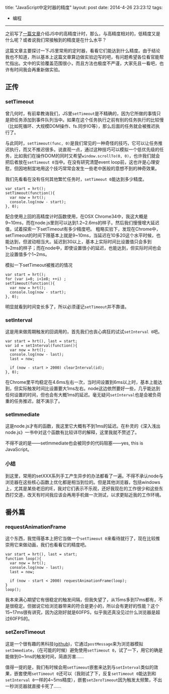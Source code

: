 title: "JavaScript中定时器的精度"
layout: post
date: 2014-4-26 23:23:12
tags: 
- 编程
---

之前写了[一篇文章](/2014/03/16/hrt-in-js/)介绍JS中的高精度计时，那么，与高精度相对的，低精度又是什么呢？或者说我们常接触到的精度是在什么水平？

这篇文章主要探讨一下JS里常用的定时器，看看它们能达到什么精度。由于结论我也不知道，所以基本上这篇文章算边做实验边写的吧，有问题希望各位看官能帮忙指出。文中的实验覆盖范围很小，而且方法也极度不严谨，大家先且一看吧，也许有时间我会再重新做实验。

<!-- more -->

## 正传

### setTimeout

曾几何时，有前辈教诲我们，JS里`setTimeout`是不精确的，因为它所做的事情只是把任务添加到事件队列当中。如果在这个任务执行之前有别的任务执行的比较慢（比如死循环、大规模DOM操作、fs.同步IO等），那么后面的任务就会被推迟执行了。

与此同时，`setTimeout(func, 0)`是我们常见的一种奇怪的技巧，它可以让任务推迟执行，而又不推迟很多。说直观一点，通过这种技巧可以模拟一个低优先级的任务，比如我们在操作DOM的同时又希望`window.scrollTo(0, 0)`，也许我们就会把后者放在`setTimeout 0`当中。在没有研究清楚event loop前，这也许是心理安慰，但因地制宜地用这个技巧常常会发生一些老中医般的意想不到的神奇效果。

我们先看看在没有任何其他繁忙任务时，`setTimeout 0`能达到多少精度。

```
var start = hrt();
setTimeout(function(){
  var now = hrt();
  console.log(now - start);
}, 0);
```

配合使用上回的高精度计时函数使用，在OSX Chrome34中，我这大概是9~10ms，而在node.js里则可以达到1.2~2.6ms的样子。然后我们慢慢增大延迟值，试着探索一下setTimeout有多少精度吧。
粗略实验下，发现在Chrome中，setTimeout的时间下限基本上就是9~10ms，当延迟在10多20这个水平时候，也能达到，但波动相当大。延迟到30以上，基本上实际时间比设置值只会多到1~2ms的样子；而在node中，即使设置很小的延迟，也能达到，但实际时间也会比设置值多个1~2ms。

模拟一下setTimeout被推迟的情况
```
var start = hrt();
for (var i=0; i<1e8; ++i) ;
setTimeout(function(){
  var now = hrt();
  console.log(now - start);
}, 0);
```
明显就看到时间变长多了，所以必须谨记`setTimeout`并不靠谱。

### setInterval

这是用来做周期触发的回调用的，首先我们也丧心病狂的试试`setInterval 0`吧。

```
var start = hrt(), last = start;
var id = setInterval(function(){
  var now = hrt();
  console.log(now - last);
  last = now;

  if (now - start > 2000) clearInterval(id);
}, 0);
```

在Chrome里平均稳定在4.6ms左右一次，当时间设置到6ms以上时，基本上能达到，但实际触发时间比设置要大1ms左右。node这边依然要好一些，几乎能达到任何设置的时间，但也会有大概1ms的延迟。毫无疑问`setInterval`也是会被负荷重的任务推迟，就不演示了。

### setImmediate

这是node.js才有的函数，我这里它大概有不到1ms的延迟。在朴灵的《深入浅出node.js》一书中对这个函数有比较详尽的解释，这里我就不赘述了。

不得不说的是——setImmediate也会被同步的代码阻塞——yes, this is JavaScript。

### 小结

到这里，常用的setXXX系列手工产生异步的办法都看了一遍。不得不承认node与浏览器在这些核心函数上优化都是相当到位的。但是其他浏览器，包括windows上，尤其是某些老旧的IE，我对它们表示不乐观，还好我现在的工作很少和这些东西打交道，改天有时间我应该会再用手机做一次测试，以求更贴近我的工作环境。

## 番外篇

### requestAnimationFrame

这个东西，我觉得基本上把它当做一个`setTimeout 0`来看待就行了，现在比较推崇用它来做动画，我们也看看它的精度吧。

```
var start = hrt(), last = start;
function loop(){
  var now = hrt();
  console.log(now - last);
  last = now;

  if (now - start < 2000) requestAnimationFrame(loop);
}
loop();
```
我本来满心期望它有很稳定的触发间隔，但我失望了，从15ms多到17ms都有，不是很稳定。但据说它给浏览器带来的符合是更小的，所以会有更好的性能？这个15~17ms很有讲究，因为这刚好就是60FPS，似乎我还真没见过什么浏览器是超过60FPS的。

### setZeroTimeout

这是一个很有趣的黑科技([github](https://github.com/shahyar/setZeroTimeout-js))，它通过`postMessage`来为浏览器模拟`setImmediate`，（在可能的时候）避免使用`setTimeout 0`，试了一下，用它的确是能做到0~1ms的触发时间，简直厉害……

值得一提的是，我们有时候会用`setTimeout`嵌套来达到与`setInterval`类似的效果，嵌套使用`setTimeout 0`还可以（我刚试了下，反复`setTimeout 0`能达到和`setInterval 0`一样的4~5ms精度），嵌套`setZeroTimeout`因为触发太频繁，不出一秒浏览器就直接卡死了……